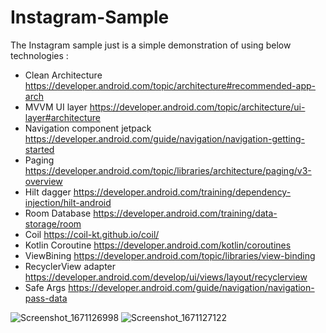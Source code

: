 # Instagram-Sample 
The Instagram sample just is a simple demonstration of using below technologies :

- Clean Architecture  https://developer.android.com/topic/architecture#recommended-app-arch
- MVVM UI layer https://developer.android.com/topic/architecture/ui-layer#architecture
- Navigation component jetpack https://developer.android.com/guide/navigation/navigation-getting-started
- Paging https://developer.android.com/topic/libraries/architecture/paging/v3-overview
- Hilt dagger https://developer.android.com/training/dependency-injection/hilt-android
- Room Database https://developer.android.com/training/data-storage/room
- Coil https://coil-kt.github.io/coil/
- Kotlin Coroutine https://developer.android.com/kotlin/coroutines
- ViewBining https://developer.android.com/topic/libraries/view-binding
- RecyclerView adapter https://developer.android.com/develop/ui/views/layout/recyclerview
- Safe Args https://developer.android.com/guide/navigation/navigation-pass-data






![Screenshot_1671126998](https://user-images.githubusercontent.com/1622738/207933908-a7fa1544-4641-4da6-b7d3-65842e296190.png)
![Screenshot_1671127122](https://user-images.githubusercontent.com/1622738/207933933-bbcd1727-e3b5-496d-a072-75000a527ea8.png)
